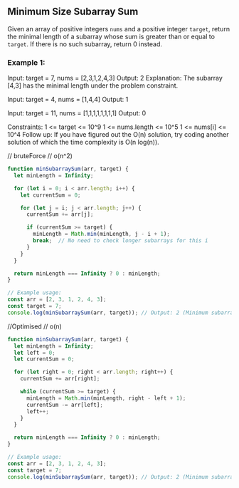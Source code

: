 ## Minimum Size Subarray Sum

Given an array of positive integers `nums` and a positive integer `target`, return the minimal length of a subarray whose sum is greater than or equal to `target`. If there is no such subarray, return 0 instead.

### Example 1:

Input: target = 7, nums = [2,3,1,2,4,3]
Output: 2
Explanation: The subarray [4,3] has the minimal length under the problem constraint.

Input: target = 4, nums = [1,4,4]
Output: 1

Input: target = 11, nums = [1,1,1,1,1,1,1,1]
Output: 0

Constraints:
1 <= target <= 10^9
1 <= nums.length <= 10^5
1 <= nums[i] <= 10^4
Follow up: If you have figured out the O(n) solution, try coding another solution of which the time complexity is O(n log(n)).

// bruteForce
// o(n^2)
```js
function minSubarraySum(arr, target) {
  let minLength = Infinity;

  for (let i = 0; i < arr.length; i++) {
    let currentSum = 0;

    for (let j = i; j < arr.length; j++) {
      currentSum += arr[j];

      if (currentSum >= target) {
        minLength = Math.min(minLength, j - i + 1);
        break;  // No need to check longer subarrays for this i
      }
    }
  }

  return minLength === Infinity ? 0 : minLength;
}

// Example usage:
const arr = [2, 3, 1, 2, 4, 3];
const target = 7;
console.log(minSubarraySum(arr, target)); // Output: 2 (Minimum subarray is [4, 3])
```

//Optimised
// o(n)
```js
function minSubarraySum(arr, target) {
  let minLength = Infinity;
  let left = 0;
  let currentSum = 0;

  for (let right = 0; right < arr.length; right++) {
    currentSum += arr[right];

    while (currentSum >= target) {
      minLength = Math.min(minLength, right - left + 1);
      currentSum -= arr[left];
      left++;
    }
  }

  return minLength === Infinity ? 0 : minLength;
}

// Example usage:
const arr = [2, 3, 1, 2, 4, 3];
const target = 7;
console.log(minSubarraySum(arr, target)); // Output: 2 (Minimum subarray is [4, 3])
```
